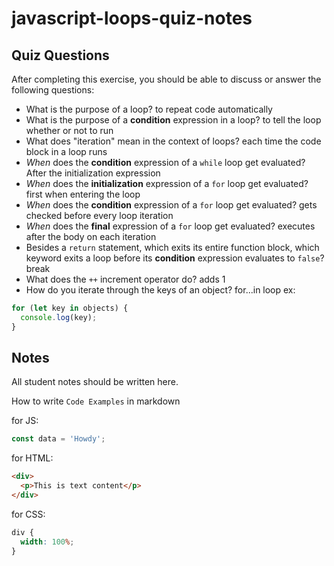 # javascript-loops-quiz-notes

## Quiz Questions

After completing this exercise, you should be able to discuss or answer the following questions:

- What is the purpose of a loop?
  to repeat code automatically
- What is the purpose of a **condition** expression in a loop?
  to tell the loop whether or not to run
- What does "iteration" mean in the context of loops?
  each time the code block in a loop runs
- _When_ does the **condition** expression of a `while` loop get evaluated?
  After the initialization expression
- _When_ does the **initialization** expression of a `for` loop get evaluated?
  first when entering the loop
- _When_ does the **condition** expression of a `for` loop get evaluated?
  gets checked before every loop iteration
- _When_ does the **final** expression of a `for` loop get evaluated?
  executes after the body on each iteration
- Besides a `return` statement, which exits its entire function block, which keyword exits a loop before its **condition** expression evaluates to `false`?
  break
- What does the `++` increment operator do?
  adds 1
- How do you iterate through the keys of an object?
  for...in loop
  ex:

```javascript
for (let key in objects) {
  console.log(key);
}
```

## Notes

All student notes should be written here.

How to write `Code Examples` in markdown

for JS:

```javascript
const data = 'Howdy';
```

for HTML:

```html
<div>
  <p>This is text content</p>
</div>
```

for CSS:

```css
div {
  width: 100%;
}
```
